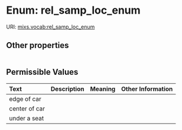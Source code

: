 
# Enum: rel_samp_loc_enum




URI: [mixs.vocab:rel_samp_loc_enum](https://w3id.org/mixs/vocab/rel_samp_loc_enum)


## Other properties

|  |  |  |
| --- | --- | --- |

## Permissible Values

| Text | Description | Meaning | Other Information |
| :--- | :---: | :---: | ---: |
| edge of car |  |  |  |
| center of car |  |  |  |
| under a seat |  |  |  |

